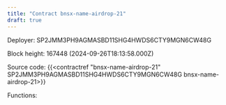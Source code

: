 ```yaml
---
title: "Contract bnsx-name-airdrop-21"
draft: true
---
```

Deployer: SP2JMM3PH9AGMASBD11SHG4HWDS6CTY9MGN6CW48G


 



Block height: 167448 (2024-09-26T18:13:58.000Z)

Source code: {{<contractref "bnsx-name-airdrop-21" SP2JMM3PH9AGMASBD11SHG4HWDS6CTY9MGN6CW48G bnsx-name-airdrop-21>}}

Functions:


